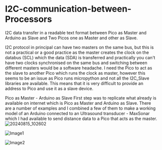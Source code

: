 # I2C-communication-between-Processors
I2C data transfer in a readable text format between Pico as Master and Arduino as Slave and Two Picos one as Master and other as Slave.

I2C protocol in principal can have two masters on the same bus, but this is not a practical or a good practice as the master creates the clock on the databus (SCL) which the data (SDA) is transferred and practically you can't have two clocks synchronised on the same bus and switching between different masters would be a software headache.
I need the Pico to act as the slave to another Pico which runs the clock as master, however this seems to be an issue as Pico runs micropython and not all the I2C_Slave libraries are available. This means that it is very difficult to provide an address to Pico and use it as a slave device.

Pico as Master - Arduino as Slave
First step was to replicate what already is available on internet which is Pico as Master and Arduino as Slave.  There are a number of examples and I combined a few of them to make a working model of an Arduino connected to an Ultrasound transducer - MaxSonar which I had available to send distance data to a Pico that acts as the master. 
![20240815_102602](https://github.com/user-attachments/assets/637acf68-a19b-4d72-8f0e-42d427dc8a9c)

![Image1](https://github.com/user-attachments/assets/2541d0f0-5e62-4c5b-8786-70a40f26dd52)

![Image2](https://github.com/user-attachments/assets/9137b7f4-f248-4419-bb27-b9e32e466110)



